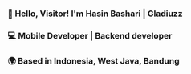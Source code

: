 ### 👋 Hello, Visitor! I'm Hasin Bashari | Gladiuzz
### 💻 Mobile Developer | Backend developer
### 🌍 Based in Indonesia, West Java, Bandung

